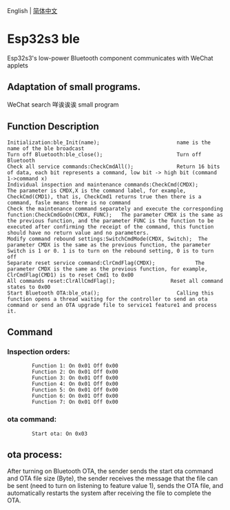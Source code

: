 English | [简体中文](./README.md)
# Esp32s3 ble

Esp32s3's low-power Bluetooth component communicates with WeChat applets


## Adaptation of small programs.

WeChat search 咩诶诶诶 small program

## Function Description

    Initialization:ble_Init(name);                         name is the name of the ble broadcast
    Turn off Bluetooth:ble_close();                        Turn off Bluetooth
    Check all service commands:CheckCmdAll();              Return 16 bits of data, each bit represents a command, low bit -> high bit (command 1->command x)
    Individual inspection and maintenance commands:CheckCmd(CMDX);               The parameter is CMDX,X is the command label, for example, CheckCmd(CMD1), that is, CheckCmd1 returns true then there is a command, fasle means there is no command
    Check the maintenance command separately and execute the corresponding function:CheckCmdGoOn(CMDX, FUNC);   The parameter CMDX is the same as the previous function, and the parameter FUNC is the function to be executed after confirming the receipt of the command, this function should have no return value and no parameters.
    Modify command rebound settings:SwitchCmdMode(CMDX, Switch);  The parameter CMDX is the same as the previous function, the parameter Switch is 1 or 0. 1 is to turn on the rebound setting, 0 is to turn off
    Separate reset service command:ClrCmdFlag(CMDX);             The parameter CMDX is the same as the previous function, for example, ClrCmdFlag(CMD1) is to reset Cmd1 to 0x00
    All commands reset:ClrAllCmdFlag();                  Reset all command states to 0x00
    Start Bluetooth OTA:ble_ota();                         Calling this function opens a thread waiting for the controller to send an ota command or send an OTA upgrade file to service1 feature1 and process it.


## Command

### Inspection orders:
            Function 1: On 0x01 Off 0x00
            Function 2: On 0x01 Off 0x00
            Function 3: On 0x01 Off 0x00
            Function 4: On 0x01 Off 0x00
            Function 5: On 0x01 Off 0x00
            Function 6: On 0x01 Off 0x00
            Function 7: On 0x01 Off 0x00

### ota command:
            Start ota: On 0x03

## ota process:

After turning on Bluetooth OTA, the sender sends the start ota command and OTA file size (Byte), the sender receives the message that the file can be sent (need to turn on listening to feature value 1), sends the OTA file, and automatically restarts the system after receiving the file to complete the OTA.